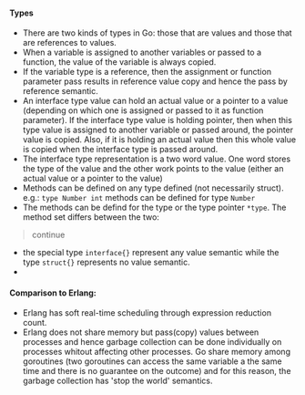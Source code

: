 #### Types
* There are two kinds of types in Go: those that are values and those that are references to values.
* When a variable is assigned to another variables or passed to a function, the value of the variable is always copied.
* If the variable type is a reference, then the assignment or function parameter pass results in reference value copy and hence the pass by reference semantic.
* An interface type value can hold an actual value or a pointer to a value (depending on which one is assigned or passed to it as function parameter).  If the interface type value is holding pointer, then when this type value is assigned to another variable or passed around, the pointer value is copied.  Also, if it is holding an actual value then this whole value is copied when the interface type is passed around.
* The interface type representation is a two word value.  One word stores the type of the value and the other work points to the value (either an actual value or a pointer to the value)
* Methods can be defined on any type defined (not necessarily struct). e.g.:  `type Number int` methods can be defined for type `Number`
* The methods can be defind for the type or the type pointer `*type`.  The method set differs between the two:   
> continue
* the special type `interface{}` represent any value semantic while the type `struct{}` represents no value semantic.
* 

#### Comparison to Erlang:
* Erlang has soft real-time scheduling through expression reduction count.
* Erlang does not share memory but pass(copy) values between processes and hence garbage collection can be done individually on processes whitout affecting other processes.  Go share memory among goroutines (two goroutines can access the same variable a the same time and there is no guarantee on the outcome) and for this reason, the garbage collection has 'stop the world' semantics.
